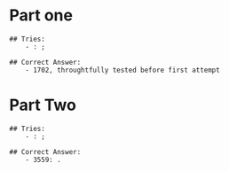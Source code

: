 # Part one
    ## Tries:
        - : ;

    ## Correct Answer:
        - 1702, throughtfully tested before first attempt

# Part Two
    ## Tries:
        - : ;

    ## Correct Answer:
        - 3559: .